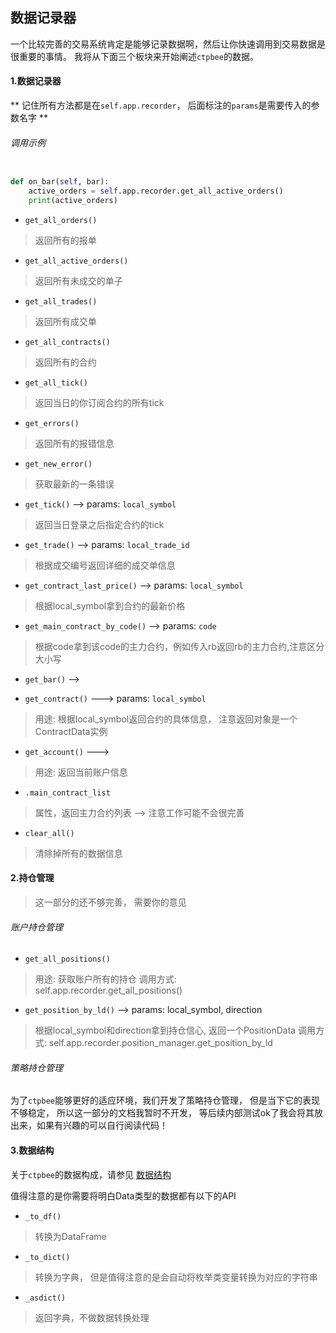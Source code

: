 ## 数据记录器

一个比较完善的交易系统肯定是能够记录数据啊，然后让你快速调用到交易数据是很重要的事情。
我将从下面三个板块来开始阐述`ctpbee`的数据。

#### 1.数据记录器

** 记住所有方法都是在`self.app.recorder`， 后面标注的`params`是需要传入的参数名字 **
###### 调用示例
```python

def on_bar(self, bar):
    active_orders = self.app.recorder.get_all_active_orders()
    print(active_orders)
```

- `get_all_orders()`
> 返回所有的报单

- `get_all_active_orders()`
> 返回所有未成交的单子

- `get_all_trades()`
> 返回所有成交单

- `get_all_contracts()`
> 返回所有的合约

- `get_all_tick()`
> 返回当日的你订阅合约的所有tick

- `get_errors()`
> 返回所有的报错信息

- `get_new_error()`
> 获取最新的一条错误

- `get_tick()` --> params: `local_symbol`
> 返回当日登录之后指定合约的tick

- `get_trade()` --> params: `local_trade_id`
> 根据成交编号返回详细的成交单信息

- `get_contract_last_price()` --> params: `local_symbol`
> 根据local_symbol拿到合约的最新价格

- `get_main_contract_by_code()`  --> params: `code`
> 根据code拿到该code的主力合约，例如传入rb返回rb的主力合约,注意区分大小写
- `get_bar()` -->


- `get_contract()` ---> params: `local_symbol`
> 用途: 根据local_symbol返回合约的具体信息， 注意返回对象是一个ContractData实例

- `get_account()` --->
> 用途: 返回当前账户信息

- `.main_contract_list` 
> 属性，返回主力合约列表 --> 注意工作可能不会很完善 

- `clear_all()`
> 清除掉所有的数据信息 

#### 2.持仓管理
> 这一部分的还不够完善， 需要你的意见

###### 账户持仓管理
- `get_all_positions()`
> 用途: 获取账户所有的持仓 
> 调用方式: self.app.recorder.get_all_positions()

- `get_position_by_ld()` --> params: local_symbol, direction
> 根据local_symbol和direction拿到持仓信心, 返回一个PositionData
> 调用方式: self.app.recorder.position_manager.get_position_by_ld


###### 策略持仓管理
为了`ctpbee`能够更好的适应环境，我们开发了策略持仓管理， 但是当下它的表现不够稳定， 所以这一部分的文档我暂时不开发，
等后续内部测试ok了我会将其放出来，如果有兴趣的可以自行阅读代码！

#### 3.数据结构
关于`ctpbee`的数据构成，请参见 [数据结构](constant.md)

值得注意的是你需要将明白Data类型的数据都有以下的API
- `_to_df()`
> 转换为DataFrame

- `_to_dict()`
> 转换为字典， 但是值得注意的是会自动将枚举类变量转换为对应的字符串

- `_asdict()`
> 返回字典，不做数据转换处理

